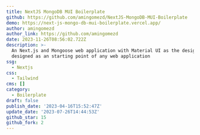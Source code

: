 ```yaml
---
title: NextJS MongoDB MUI Boilerplate
github: https://github.com/amingomezd/NextJS-MongoDB-MUI-Boilerplate
demo: https://next-js-mongo-db-mui-boilerplate.vercel.app/
author: amingomezd
author_link: https://github.com/amingomezd
date: 2023-11-26T08:56:02.722Z
description: >-
  An Next.js and Mongoose web application with Material UI as the design system,
  designed as an starting point of any web application
ssg:
  - Nextjs
css:
  - Tailwind
cms: []
category:
  - Boilerplate
draft: false
publish_date: '2023-04-16T15:52:47Z'
update_date: '2023-07-26T14:44:53Z'
github_star: 15
github_fork: 2
---
```

